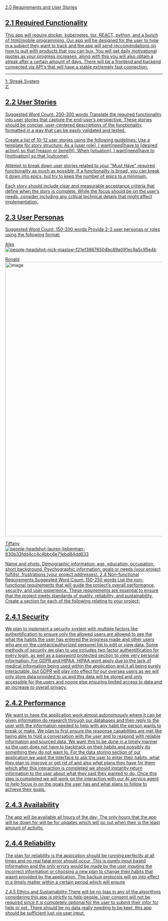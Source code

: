 <u>2.0 Requirements and User Stories<u>

2.1 Required Functionality
-----------------------------------------------------------------------------------------------------------
This app will require docker, kubernetes, tsx, REACT, python, and a bunch of html/mobile programming. Our app will be designed for the user to type in a subject they want to track and the app will send reccomendations on how to quit with products that you can buy. You will get daily motivational quotes as your progress increases, along with this you will also obtain a streak after a certain amount of days. There will be a frontend and backend connected via API's that will have a stable extremely fast connection.

-----------------------------------------------------------------------------------------------------------
1: Streak System <br>
2: 

2.2 User Stories
-----------------------------------------------------------------------------------------------------------
Suggested Word Count: 200-300 words
Translate the required functionality into user stories that capture the end-user’s perspective. These stories should be concise, user-centered descriptions of the functionality, formatted in a way that can be easily validated and tested.

Create a list of 10-12 user stories using the following guidelines:
Use a template for story structure:
As a [user role], I want|need|have to [desired action] so that [reason or benefit].
When [situation], I want|need|have to [motivation] so that [outcome].

Attempt to break down user stories related to your "Must Have" required functionality as much as possible. If a functionality is broad, you can break it down into epics, but try to keep the number of epics to a minimum.

Each story should include clear and measurable acceptance criteria that define when the story is complete. While the focus should be on the user’s needs, consider including any critical technical details that might affect implementation.

2.3 User Personas
-----------------------------------------------------------------------------------------------------------
Suggested Word Count: 150-200 words
Provide 2-3 user personas or roles using the following format:


Alex
![people-headshot-nick-maslow-f21ef38676504bc89a091ec9a5c95e4b](https://github.com/user-attachments/assets/8ee0fc81-a06f-4a8f-a900-69cf38f14f16)



Ronald
<img width="1024" height="879" alt="image" src="https://github.com/user-attachments/assets/d3a5269d-665b-4f60-8b68-57063b7f49fe" />



Tiffany
![people-headshot-lauren-lieberman-830b33fdd4cc4c4bbc6e71ebd84dd633](https://github.com/user-attachments/assets/519bd566-a5cc-41fb-9425-d70d85ad54c6)


Name and photo.
Demographic information: age, education, occupation, short background.
Psychographic information: goals or needs (your project fulfills), frustrations (your project addresses).
2.4 Non-functional Requirements
Suggested Word Count: 150-250 words
List the non-functional requirements that will guide the project’s overall performance, security, and user experience. These requirements are essential to ensure that the project meets standards of quality, reliability, and sustainability. Create a section for each of the following relating to your project:

2.4.1 Security
-----------------------------------------------------------------------------------------------------------
We plan to inplement a security system with multiple factors like authentification to ensure only the allowed users are allowed to see the what the habits the user has entered the progress made and other users who are on the contact/authorized personel list to edit or view data. Some methods of security we plan to use includes two factor authentification for every login, as well as a password protected section to view very personal information. For GDPR and HIPAA, HIPAA wont apply due to the lack of medical information being used within the application and it all being purely interactable, but GDPR will play into effect for our oversea users as we will only store data provided to us and this data will be stored and only accessible for the users and noone else ensuring limited access to data and an increase to overall privacy.

2.4.2 Performance
-----------------------------------------------------------------------------------------------------------
We want to have the application work almost autonomously where it can be given information do research through our databases and then reply to the user with the information needed to help with any habit the person wants to break or make. We plan to first ensure the response capabilities are met like being able to hold a conversation with the user and to respond with reliable information and sourced data. We want this to be done in a timely manner so the user does not have to backtrack on their habits and possibly do something they do not want to. For the data storing section of our application we want the interface to ask the user to enter their habits, what they plan to improve or get rid of and also what plans they have for them which after this interaction is completed we should instantly return information to the user about what they said they wanted to do. Once this step is completed we will work on the interaction with our AI service agent to help focus in on the goals the user has and what plans to follow to achieve their goals.

2.4.3 Availability
-----------------------------------------------------------------------------------------------------------
The app will be available all hours of the day; The only hours that the app will be down for will be for updates which will go out when their is the least amount of activity.    

2.4.4 Reliability
-----------------------------------------------------------------------------------------------------------
The plan for reliability is the appication should be running perfectly at all times and no real fatal error should occur, This is purely input based information and the only errors would be made by the user inputing the incorrect information or choosing a new plan to change their habits that wasnt provided by the application. The backup protocols will go into effect in a timely matter within a certain period which will ensure 

2.4.5 Ethics and Sustainability
    There will be no bias in any of the algorithms considering this app is strictly to help people. User consent will not be required since it is completely optional for the user to submit their infor for help or not. There should be no data really needing to be kept, this app should be sufficient just via user input.

